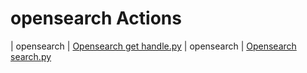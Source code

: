 

 # opensearch Actions 

| opensearch | [Opensearch get handle.py](https://github.com/unskript/Awesome-CloudOps-Automation/tree/master/opensearch/legos/opensearch_get_handle) 
| opensearch | [Opensearch search.py](https://github.com/unskript/Awesome-CloudOps-Automation/tree/master/opensearch/legos/opensearch_search) 
